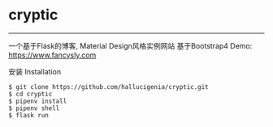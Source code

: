# cryptic

---
一个基于Flask的博客, 
Material Design风格实例网站
基于Bootstrap4 
Demo: https://www.fancysly.com

安装 Installation
```
$ git clone https://github.com/hallucigenia/cryptic.git
$ cd cryptic
$ pipenv install
$ pipenv shell
$ flask run
```
